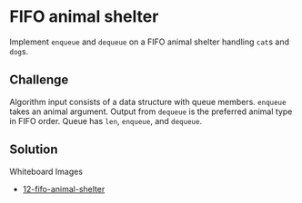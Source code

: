 # FIFO animal shelter
Implement `enqueue` and `dequeue` on a FIFO animal shelter handling `cat`s and `dog`s.

## Challenge
Algorithm input consists of a data structure with queue members.
`enqueue` takes an animal argument.
Output from `dequeue` is the preferred animal type in FIFO order.
Queue has `len`, `enqueue`, and `dequeue`.

## Solution
Whiteboard Images
- [12-fifo-animal-shelter](../../assets/12-fifo-animal-shelter.jpg)

